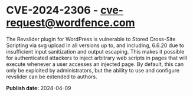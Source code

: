 # CVE-2024-2306 - cve-request@wordfence.com

The Revslider plugin for WordPress is vulnerable to Stored Cross-Site Scripting via svg upload in all versions up to, and including, 6.6.20 due to insufficient input sanitization and output escaping. This makes it possible for authenticated attackers to inject arbitrary web scripts in pages that will execute whenever a user accesses an injected page. By default, this can only be exploited by administrators, but the ability to use and configure revslider can be extended to authors.

**Publish date:** 2024-04-09
